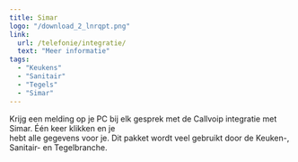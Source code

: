 ```yaml
---
title: Simar
logo: "/download_2_lnrqpt.png"
link:
  url: /telefonie/integratie/
  text: "Meer informatie"
tags:
  - "Keukens"
  - "Sanitair"
  - "Tegels"
  - "Simar"
---
```

Krijg een melding op je PC bij elk gesprek met de Callvoip integratie met Simar. Één keer klikken en je<br>
hebt alle gegevens voor je. Dit pakket wordt veel gebruikt door de Keuken-, Sanitair- en Tegelbranche.
